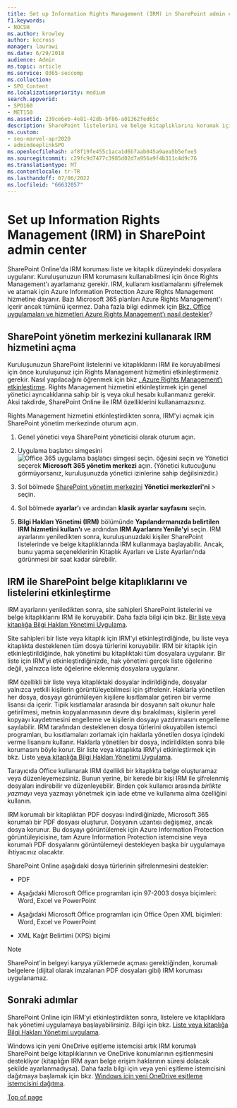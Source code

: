 ```yaml
---
title: Set up Information Rights Management (IRM) in SharePoint admin center
f1.keywords:
- NOCSH
ms.author: krowley
author: kccross
manager: laurawi
ms.date: 6/29/2018
audience: Admin
ms.topic: article
ms.service: O365-seccomp
ms.collection:
- SPO_Content
ms.localizationpriority: medium
search.appverid:
- SPO160
- MET150
ms.assetid: 239ce6eb-4e81-42db-bf86-a01362fed65c
description: SharePoint listelerini ve belge kitaplıklarını korumak için Microsoft Azure Active Directory Rights Management Services (RMS) aracılığıyla SharePoint Online IRM'yi kullanmayı öğrenin.
ms.custom:
- seo-marvel-apr2020
- admindeeplinkSPO
ms.openlocfilehash: af8f19fe455c1aca1d6b7aab045a9aea5b5efee5
ms.sourcegitcommit: c29fc9d7477c3985d02d7a956a9f4b311c4d9c76
ms.translationtype: MT
ms.contentlocale: tr-TR
ms.lasthandoff: 07/06/2022
ms.locfileid: "66632057"
---
```

# <a name="set-up-information-rights-management-irm-in-sharepoint-admin-center"></a>Set up Information Rights Management (IRM) in SharePoint admin center

SharePoint Online'da IRM koruması liste ve kitaplık düzeyindeki dosyalara uygulanır. Kuruluşunuzun IRM korumasını kullanabilmesi için önce Rights Management'ı ayarlamanız gerekir. IRM, kullanım kısıtlamalarını şifrelemek ve atamak için Azure Information Protection Azure Rights Management hizmetine dayanır. Bazı Microsoft 365 planları Azure Rights Management'ı içerir ancak tümünü içermez. Daha fazla bilgi edinmek için [Bkz. Office uygulamaları ve hizmetleri Azure Rights Management'ı nasıl destekler](/azure/information-protection/understand-explore/office-apps-services-support)?
  
## <a name="turn-on-irm-service-using-sharepoint-admin-center"></a>SharePoint yönetim merkezini kullanarak IRM hizmetini açma

Kuruluşunuzun SharePoint listelerini ve kitaplıklarını IRM ile koruyabilmesi için önce kuruluşunuz için Rights Management hizmetini etkinleştirmeniz gerekir. Nasıl yapılacağını öğrenmek için bkz [. Azure Rights Management'ı etkinleştirme](/information-protection/deploy-use/activate-service). Rights Management hizmetini etkinleştirmek için genel yönetici ayrıcalıklarına sahip bir iş veya okul hesabı kullanmanız gerekir. Aksi takdirde, SharePoint Online ile IRM özelliklerini kullanamazsınız.
  
Rights Management hizmetini etkinleştirdikten sonra, IRM'yi açmak için SharePoint yönetim merkezinde oturum açın.
  
1. Genel yönetici veya SharePoint yöneticisi olarak oturum açın.
    
2. Uygulama başlatıcı simgesini ![Office 365 uygulama başlatıcı simgesi seçin.](../media/e5aee650-c566-4100-aaad-4cc2355d909f.png) öğesini seçin ve Yönetici seçerek **Microsoft 365 yönetim merkezi** açın. (Yönetici kutucuğunu görmüyorsanız, kuruluşunuzda yönetici izinlerine sahip değilsinizdir.) 
    
3. Sol bölmede <a href="https://go.microsoft.com/fwlink/?linkid=2185219" target="_blank">SharePoint yönetim merkezini</a> **Yönetici merkezleri'ni** \> seçin.
    
4. Sol bölmede **ayarlar'ı** ve ardından **klasik ayarlar sayfasını** seçin.
    
5. **Bilgi Hakları Yönetimi (IRM)** bölümünde **Yapılandırmanızda belirtilen IRM hizmetini kullan'ı** ve ardından **IRM Ayarlarını Yenile'yi** seçin. IRM ayarlarını yeniledikten sonra, kuruluşunuzdaki kişiler SharePoint listelerinde ve belge kitaplıklarında IRM kullanmaya başlayabilir. Ancak, bunu yapma seçeneklerinin Kitaplık Ayarları ve Liste Ayarları'nda görünmesi bir saat kadar sürebilir.
    
## <a name="irm-enable-sharepoint-document-libraries-and-lists"></a>IRM ile SharePoint belge kitaplıklarını ve listelerini etkinleştirme
<a name="__toc220831191"> </a>

IRM ayarlarını yeniledikten sonra, site sahipleri SharePoint listelerini ve belge kitaplıklarını IRM ile koruyabilir. Daha fazla bilgi için bkz. [Bir liste veya kitaplığa Bilgi Hakları Yönetimi Uygulama](apply-irm-to-a-list-or-library.md).
  
Site sahipleri bir liste veya kitaplık için IRM'yi etkinleştirdiğinde, bu liste veya kitaplıkta desteklenen tüm dosya türlerini koruyabilir. IRM bir kitaplık için etkinleştirildiğinde, hak yönetimi bu kitaplıktaki tüm dosyalara uygulanır. Bir liste için IRM'yi etkinleştirdiğinizde, hak yönetimi gerçek liste öğelerine değil, yalnızca liste öğelerine eklenmiş dosyalara uygulanır.
  
IRM özellikli bir liste veya kitaplıktaki dosyalar indirildiğinde, dosyalar yalnızca yetkili kişilerin görüntüleyebilmesi için şifrelenir. Haklarla yönetilen her dosya, dosyayı görüntüleyen kişilere kısıtlamalar getiren bir verme lisansı da içerir. Tipik kısıtlamalar arasında bir dosyanın salt okunur hale getirilmesi, metnin kopyalanmasının devre dışı bırakılması, kişilerin yerel kopyayı kaydetmesini engelleme ve kişilerin dosyayı yazdırmasını engelleme sayılabilir. IRM tarafından desteklenen dosya türlerini okuyabilen istemci programları, bu kısıtlamaları zorlamak için haklarla yönetilen dosya içindeki verme lisansını kullanır. Haklarla yönetilen bir dosya, indirildikten sonra bile korumasını böyle korur. Bir liste veya kitaplıkta IRM'yi etkinleştirmek için bkz. Liste [veya kitaplığa Bilgi Hakları Yönetimi Uygulama](apply-irm-to-a-list-or-library.md).
  
Tarayıcıda Office kullanarak IRM özellikli bir kitaplıkta belge oluşturamaz veya düzenleyemezsiniz. Bunun yerine, bir kerede bir kişi IRM ile şifrelenmiş dosyaları indirebilir ve düzenleyebilir. Birden çok kullanıcı arasında  *birlikte yazmayı* veya yazmayı yönetmek için iade etme ve kullanıma alma özelliğini kullanın. 
  
IRM korumalı bir kitaplıktan PDF dosyası indirdiğinizde, Microsoft 365 korumalı bir PDF dosyası oluşturur. Dosyanın uzantısı değişmez, ancak dosya korunur. Bu dosyayı görüntülemek için Azure Information Protection görüntüleyicisine, tam Azure Information Protection istemcisine veya korumalı PDF dosyalarını görüntülemeyi destekleyen başka bir uygulamaya ihtiyacınız olacaktır.
  
SharePoint Online aşağıdaki dosya türlerinin şifrelenmesini destekler:
  
- PDF
    
- Aşağıdaki Microsoft Office programları için 97-2003 dosya biçimleri: Word, Excel ve PowerPoint
    
- Aşağıdaki Microsoft Office programları için Office Open XML biçimleri: Word, Excel ve PowerPoint
    
- XML Kağıt Belirtimi (XPS) biçimi
 
> [!NOTE]
> SharePoint'in belgeyi karşıya yüklemede açması gerektiğinden, korumalı belgelere (dijital olarak imzalanan PDF dosyaları gibi) IRM koruması uygulanamaz. 

## <a name="next-steps"></a>Sonraki adımlar
<a name="__toc220831191"> </a>

SharePoint Online için IRM'yi etkinleştirdikten sonra, listelere ve kitaplıklara hak yönetimi uygulamaya başlayabilirsiniz. Bilgi için bkz. [Liste veya kitaplığa Bilgi Hakları Yönetimi uygulama](apply-irm-to-a-list-or-library.md).
  
Windows için yeni OneDrive eşitleme istemcisi artık IRM korumalı SharePoint belge kitaplıklarının ve OneDrive konumlarının eşitlenmesini destekliyor (kitaplığın IRM ayarı belge erişim haklarının süresi dolacak şekilde ayarlanmadıysa). Daha fazla bilgi için veya yeni eşitleme istemcisini dağıtmaya başlamak için bkz. [Windows için yeni OneDrive eşitleme istemcisini dağıtma](/onedrive/deploy-on-windows).
  
[Top of page](set-up-irm-in-sp-admin-center.md)

